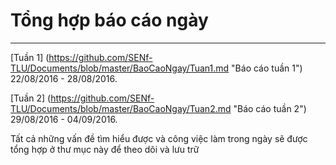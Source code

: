 # Tổng hợp báo cáo ngày
---

[Tuần 1] (https://github.com/SENf-TLU/Documents/blob/master/BaoCaoNgay/Tuan1.md "Báo cáo tuần 1") 22/08/2016 - 28/08/2016.

[Tuần 2] (https://github.com/SENf-TLU/Documents/blob/master/BaoCaoNgay/Tuan2.md "Báo cáo tuần 2") 29/08/2016 - 04/09/2016.

Tất cả những vấn đề tìm hiểu được và công việc làm trong ngày sẽ được tổng hợp ở thư mục này để theo dõi và lưu trữ

